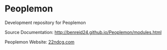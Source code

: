 # Peoplemon
Development repository for Peoplemon

Source Documentation: http://benreid24.github.io/Peoplemon/modules.html

Peoplemon Website: [22ndcg.com](http://22ndcg.com/games.php?game=9)
